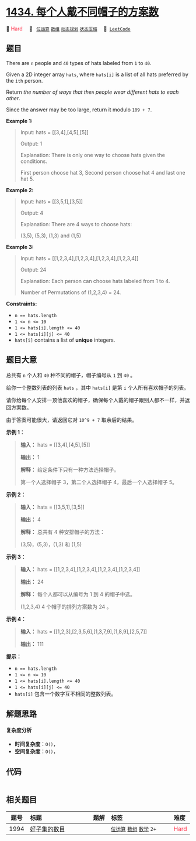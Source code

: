 # [1434. 每个人戴不同帽子的方案数](https://leetcode.com/problems/number-of-ways-to-wear-different-hats-to-each-other)

🔴 <font color=#ff334b>Hard</font>&emsp; 🔖&ensp; [`位运算`](/outline/tag/bit-manipulation.md) [`数组`](/outline/tag/array.md) [`动态规划`](/outline/tag/dynamic-programming.md) [`状态压缩`](/outline/tag/bitmask.md)&emsp; 🔗&ensp;[`LeetCode`](https://leetcode.com/problems/number-of-ways-to-wear-different-hats-to-each-other)

## 题目

There are `n` people and `40` types of hats labeled from `1` to `40`.

Given a 2D integer array `hats`, where `hats[i]` is a list of all hats
preferred by the `ith` person.

Return _the number of ways that the`n` people wear different hats to each
other_.

Since the answer may be too large, return it modulo `109 + 7`.



**Example 1:**

> Input: hats = [[3,4],[4,5],[5]]
> 
> Output: 1
> 
> Explanation: There is only one way to choose hats given the conditions. 
> 
> First person choose hat 3, Second person choose hat 4 and last one hat 5.

**Example 2:**

> Input: hats = [[3,5,1],[3,5]]
> 
> Output: 4
> 
> Explanation: There are 4 ways to choose hats:
> 
> (3,5), (5,3), (1,3) and (1,5)

**Example 3:**

> Input: hats = [[1,2,3,4],[1,2,3,4],[1,2,3,4],[1,2,3,4]]
> 
> Output: 24
> 
> Explanation: Each person can choose hats labeled from 1 to 4.
> 
> Number of Permutations of (1,2,3,4) = 24.

**Constraints:**

  * `n == hats.length`
  * `1 <= n <= 10`
  * `1 <= hats[i].length <= 40`
  * `1 <= hats[i][j] <= 40`
  * `hats[i]` contains a list of **unique** integers.


## 题目大意

总共有 `n` 个人和 `40` 种不同的帽子，帽子编号从 `1` 到 `40` 。

给你一个整数列表的列表 `hats` ，其中 `hats[i]` 是第 `i` 个人所有喜欢帽子的列表。

请你给每个人安排一顶他喜欢的帽子，确保每个人戴的帽子跟别人都不一样，并返回方案数。

由于答案可能很大，请返回它对 `10^9 + 7` 取余后的结果。



**示例 1：**

> 
> 
> 
> 
> 
> **输入：** hats = [[3,4],[4,5],[5]]
> 
> **输出：** 1
> 
> **解释：** 给定条件下只有一种方法选择帽子。
> 
> 第一个人选择帽子 3，第二个人选择帽子 4，最后一个人选择帽子 5。

**示例 2：**

> 
> 
> 
> 
> 
> **输入：** hats = [[3,5,1],[3,5]]
> 
> **输出：** 4
> 
> **解释：** 总共有 4 种安排帽子的方法：
> 
> (3,5)，(5,3)，(1,3) 和 (1,5)
> 
> 

**示例 3：**

> 
> 
> 
> 
> 
> **输入：** hats = [[1,2,3,4],[1,2,3,4],[1,2,3,4],[1,2,3,4]]
> 
> **输出：** 24
> 
> **解释：** 每个人都可以从编号为 1 到 4 的帽子中选。
> 
> (1,2,3,4) 4 个帽子的排列方案数为 24 。
> 
> 

**示例 4：**

> 
> 
> 
> 
> 
> **输入：** hats = [[1,2,3],[2,3,5,6],[1,3,7,9],[1,8,9],[2,5,7]]
> 
> **输出：** 111
> 
> 



**提示：**

  * `n == hats.length`
  * `1 <= n <= 10`
  * `1 <= hats[i].length <= 40`
  * `1 <= hats[i][j] <= 40`
  * `hats[i]` 包含一个数字互不相同的整数列表。


## 解题思路

#### 复杂度分析

- **时间复杂度**：`O()`，
- **空间复杂度**：`O()`，

## 代码

```javascript

```

## 相关题目

<!-- prettier-ignore -->
| 题号 | 标题 | 题解 | 标签 | 难度 |
| :------: | :------ | :------: | :------ | :------ |
| 1994 | [好子集的数目](https://leetcode.com/problems/the-number-of-good-subsets) |  |  [`位运算`](/outline/tag/bit-manipulation.md) [`数组`](/outline/tag/array.md) [`数学`](/outline/tag/math.md) `2+` | <font color=#ff334b>Hard</font> |

<style>
.blue {
    background-color: #096dd9;
    padding: 0.25rem 0.5rem;
    margin: 0;
    font-size: 0.85em;
    border-radius: 3px;
    color: white;
    font-weight: 500;
}
table th:first-of-type { width: 10%; }
table th:nth-of-type(2) { width: 35%; }
table th:nth-of-type(3) { width: 10%; }
table th:nth-of-type(4) { width: 35%; }
table th:nth-of-type(5) { width: 10%; }
</style>
